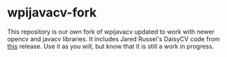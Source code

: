 # wpijavacv-fork
This repository is our own fork of wpijavacv updated to work with newer opencv and javacv libraries. It includes Jared Russel's DaisyCV code from [this](http://www.chiefdelphi.com/media/papers/2676) release. Use it as you will, but know that it is still a work in progress.

